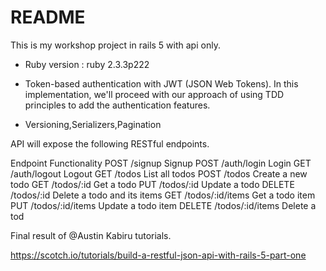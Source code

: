 # README

This is my workshop project in rails 5 with api only.


* Ruby version : ruby 2.3.3p222


* Token-based authentication with JWT (JSON Web Tokens). In this implementation, we'll proceed with our approach of using TDD principles to add the authentication features.

* Versioning,Serializers,Pagination

API will expose the following RESTful endpoints.

Endpoint	Functionality
POST /signup	Signup
POST /auth/login	Login
GET /auth/logout	Logout
GET /todos	List all todos
POST /todos	Create a new todo
GET /todos/:id	Get a todo
PUT /todos/:id	Update a todo
DELETE /todos/:id	Delete a todo and its items
GET /todos/:id/items	Get a todo item
PUT /todos/:id/items	Update a todo item
DELETE /todos/:id/items	Delete a tod


 Final result of @Austin Kabiru tutorials.

 https://scotch.io/tutorials/build-a-restful-json-api-with-rails-5-part-one

